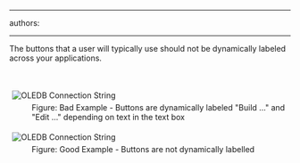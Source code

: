 

---
authors:

---




<span class='intro'> <p>The buttons that a user will typically use should not be dynamically labeled across your applications.</p> </span>

<p>​</p><dl class="badImage"><dt><img alt="OLEDB Connection String" src="http&#58;//www.ssw.com.au/ssw/Standards/Rules/Images/DynamicallyLabelingButtonBad.gif" style="margin&#58;5px;" /></dt><dd>Figure&#58; Bad Example - Buttons are dynamically labeled &quot;Build ...&quot; and &quot;Edit ...&quot; depending on text in the text box</dd></dl><dl class="goodImage"><dt><img alt="OLEDB Connection String" src="http&#58;//www.ssw.com.au/ssw/Standards/Rules/Images/DynamicallyLabelingButtonGood.gif" style="margin&#58;5px;" /></dt><dd>Figure&#58; Good Example - Buttons are not dynamically labelled</dd></dl>


